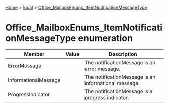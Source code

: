 [Home](./index) &gt; [local](local.md) &gt; [Office\_MailboxEnums\_ItemNotificationMessageType](local.office_mailboxenums_itemnotificationmessagetype.md)

# Office\_MailboxEnums\_ItemNotificationMessageType enumeration

|  Member | Value | Description |
|  --- | --- | --- |
|  ErrorMessage |  | The notificationMessage is an error message. |
|  InformationalMessage |  | The notificationMessage is an informational message. |
|  ProgressIndicator |  | The notificationMessage is a progress indicator. |

